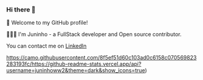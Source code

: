 ### Hi there 👋


🎉 Welcome to my GitHub profile!


👨🏻‍💻 I'm Juninho - a FullStack developer and Open source contributor.

You can contact me on [LinkedIn](https://www.linkedin.com/in/jos%C3%A9-alexandre-da-cruz-filho-7496a01a5/) 

https://camo.githubusercontent.com/8f5ef51d60c103ad0c6158c070569823283193fc/https://github-readme-stats.vercel.app/api?username=juninhoww2&theme=dark&show_icons=true)
